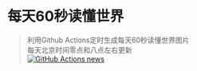 # 每天60秒读懂世界
> 利用Github Actions定时生成每天60秒读懂世界图片  
> 每天北京时间零点和八点左右更新  
> [![GitHub Actions news](https://github.com/DomeenoH/news/actions/workflows/main.yaml/badge.svg)](https://github.com/DomeenoH/news/actions/workflows/main.yaml)


